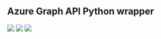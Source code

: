 ## Azure Graph API Python wrapper ##

![](https://badges.dev.bl.com/badge/python/3.6/blue?icon=python)
![](https://badges.dev.bl.com/badge/python/3.7/blue?icon=python)
![](https://badges.dev.bl.com/badge/python/3.8/blue?icon=python)

